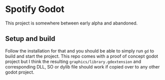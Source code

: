 # Spotify Godot

This project is somewhere between early alpha and abandoned. 

## Setup and build

Follow the installation for that and you should be able to simply run `gd` to build and start the project. This repo comes with a proof of concept godot project but I think the resulting `graphics/library.gdextension` and corresponding DLL, SO or dylib file should work if copied over to any other godot project.